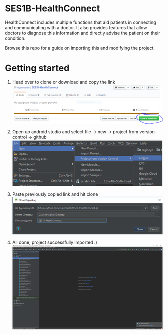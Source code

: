 # SES1B-HealthConnect
HealthConnect includes multiple functions that aid patients in connecting and communicating with a doctor. It also provides features that allow doctors to diagnose this information and directly advise the patient on their condition.

Browse this repo for a guide on importing this and modifying the project.

# Getting started
1. Head over to clone or download and copy the link
![clone](https://github.com/reginmarte/SES1B-HealthConnect/blob/master/img/Capture322.PNG)

2. Open up android studio and select file -> new -> project from version control -> github
![studio](https://github.com/reginmarte/SES1B-HealthConnect/blob/master/img/studio.png)

3. Paste previously copied link and hit clone
![studiocloning](https://github.com/reginmarte/SES1B-HealthConnect/blob/master/img/clone.PNG)

4. All done, project successfully imported :)
![done](https://github.com/reginmarte/SES1B-HealthConnect/blob/master/img/done.PNG)
